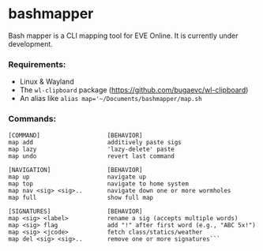 # bashmapper

Bash mapper is a CLI mapping tool for EVE Online. It is currently under development.

### Requirements:
- Linux & Wayland
- The `wl-clipboard` package (https://github.com/bugaevc/wl-clipboard)
- An alias like `alias map='~/Documents/bashmapper/map.sh`

### Commands:
```
[COMMAND]					[BEHAVIOR]
map add					    additively paste sigs
map lazy					'lazy-delete' paste
map undo					revert last command

[NAVIGATION]				[BEHAVIOR]
map up 					    navigate up
map top 					navigate to home system
map nav <sig> <sig>.. 	    navigate down one or more wormholes
map full 					show full map

[SIGNATURES]				[BEHAVIOR]
map <sig> <label>			rename a sig (accepts multiple words)
map <sig> flag			    add "!" after first word (e.g., "ABC 5x!")
map <sig> <jcode>			fetch class/statics/weather
map del <sig> <sig>..		remove one or more signatures```
